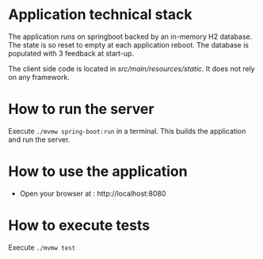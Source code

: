 # Application technical stack

The application runs on springboot backed by an in-memory H2 database. The state is so reset to empty at 
each application reboot. The database is populated with 3 feedback at start-up.

The client side code is located in *src/main/resources/static*. It does not rely on any framework.


# How to run the server

Execute `./mvmw spring-boot:run` in a terminal. This builds the application and run the server.

# How to use the application

* Open your browser at : http://localhost:8080

# How to execute tests

Execute `./mvmw test`




